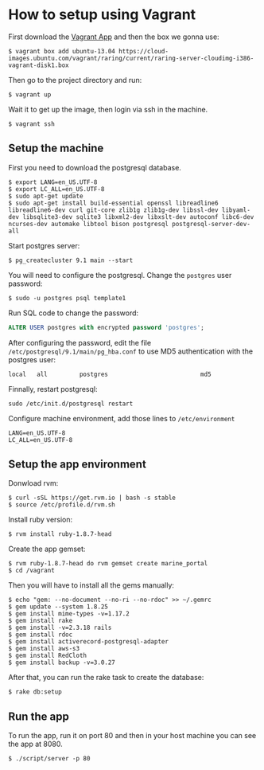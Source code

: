 How to setup using Vagrant
==========================

First download the [Vagrant App](http://www.vagrantup.com/downloads.html) and then the box we gonna use:

```
$ vagrant box add ubuntu-13.04 https://cloud-images.ubuntu.com/vagrant/raring/current/raring-server-cloudimg-i386-vagrant-disk1.box
```

Then go to the project directory and run:

```
$ vagrant up
```

Wait it to get up the image, then login via ssh in the machine.

```
$ vagrant ssh
```

## Setup the machine

First you need to download the postgresql database.

```
$ export LANG=en_US.UTF-8
$ export LC_ALL=en_US.UTF-8
$ sudo apt-get update
$ sudo apt-get install build-essential openssl libreadline6 libreadline6-dev curl git-core zlib1g zlib1g-dev libssl-dev libyaml-dev libsqlite3-dev sqlite3 libxml2-dev libxslt-dev autoconf libc6-dev ncurses-dev automake libtool bison postgresql postgresql-server-dev-all
```

Start postgres server:

```
$ pg_createcluster 9.1 main --start
```

You will need to configure the postgresql. Change the `postgres` user password:

```
$ sudo -u postgres psql template1
```

Run SQL code to change the password:

```sql
ALTER USER postgres with encrypted password 'postgres';
```

After configuring the password, edit the file `/etc/postgresql/9.1/main/pg_hba.conf` to use MD5 authentication with the postgres user:

```
local   all         postgres                          md5
```

Finnally, restart postgresql:

```
sudo /etc/init.d/postgresql restart
```

Configure machine environment, add those lines to `/etc/environment`

```
LANG=en_US.UTF-8
LC_ALL=en_US.UTF-8
```

## Setup the app environment

Donwload rvm:

```
$ curl -sSL https://get.rvm.io | bash -s stable
$ source /etc/profile.d/rvm.sh
```

Install ruby version:

```
$ rvm install ruby-1.8.7-head
```

Create the app gemset:

```
$ rvm ruby-1.8.7-head do rvm gemset create marine_portal
$ cd /vagrant
```

Then you will have to install all the gems manually:

```
$ echo "gem: --no-document --no-ri --no-rdoc" >> ~/.gemrc
$ gem update --system 1.8.25
$ gem install mime-types -v=1.17.2
$ gem install rake
$ gem install -v=2.3.18 rails
$ gem install rdoc
$ gem install activerecord-postgresql-adapter
$ gem install aws-s3
$ gem install RedCloth
$ gem install backup -v=3.0.27
```

After that, you can run the rake task to create the database:

```
$ rake db:setup
```

## Run the app

To run the app, run it on port 80 and then in your host machine you can see the app at 8080.

```
$ ./script/server -p 80
```
